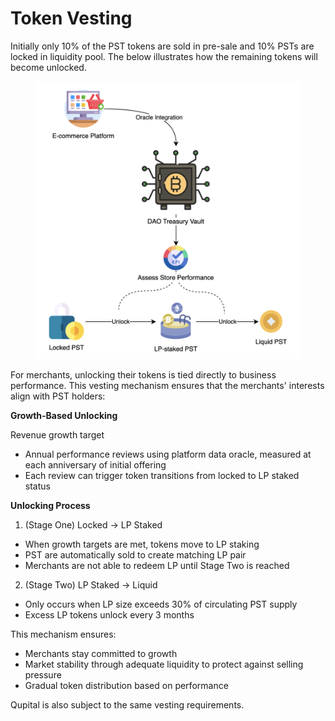 # Token Vesting

Initially only 10% of the PST tokens are sold in pre-sale and 10% PSTs are locked in liquidity pool. The below illustrates how the remaining tokens will become unlocked.

<figure><img src="../.gitbook/assets/image (2).png" alt="" width="563"><figcaption></figcaption></figure>

For merchants, unlocking their tokens is tied directly to business performance. This vesting mechanism ensures that the merchants' interests align with PST holders:

**Growth-Based Unlocking**

Revenue growth target

* Annual performance reviews using platform data oracle, measured at each anniversary of initial offering
* Each review can trigger token transitions from locked to LP staked status

**Unlocking Process**

1. (Stage One) Locked → LP Staked

* When growth targets are met, tokens move to LP staking
* PST are automatically sold to create matching LP pair
* Merchants are not able to redeem LP until Stage Two is reached

2. (Stage Two) LP Staked → Liquid

* Only occurs when LP size exceeds 30% of circulating PST supply
* Excess LP tokens unlock every 3 months

This mechanism ensures:

* Merchants stay committed to growth
* Market stability through adequate liquidity to protect against selling pressure
* Gradual token distribution based on performance

Qupital is also subject to the same vesting requirements.

